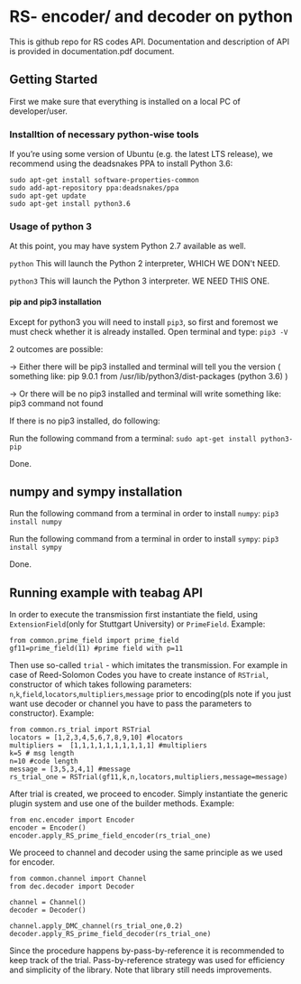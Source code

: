 # RS- encoder/ and decoder on python

This is github repo for RS codes API. Documentation and description of API is provided in documentation.pdf document. 

## Getting Started

First we make sure that everything is installed on a local PC of developer/user. 

### Installtion of necessary python-wise tools

If you’re using some version of Ubuntu (e.g. the latest LTS release), we recommend using the deadsnakes PPA to install Python 3.6:
```
sudo apt-get install software-properties-common
sudo add-apt-repository ppa:deadsnakes/ppa
sudo apt-get update
sudo apt-get install python3.6

```
### Usage of python 3

At this point, you may have system Python 2.7 available as well.

```python```
This will launch the Python 2 interpreter, WHICH WE DON't NEED.

```python3```
This will launch the Python 3 interpreter. WE NEED THIS ONE.


#### pip and pip3 installation

Except for python3 you will need to install ```pip3```, so first and foremost we must check whether it is already installed. Open terminal and type: 
```pip3 -V```

2 outcomes are possible:
 
 -> Either there will be pip3 installed and terminal will tell you the version ( something like: pip 9.0.1 from /usr/lib/python3/dist-packages (python 3.6) )
 
 -> Or there will be no pip3 installed and terminal will write something like: pip3 command not found

If there is no pip3 installed, do following:

Run the following command from a terminal:
```sudo apt-get install python3-pip```

Done.

## numpy and sympy installation

Run the following command from a terminal in order to install ```numpy```:
```pip3 install numpy```

Run the following command from a terminal in order to install ```sympy```:
```pip3 install sympy```

Done.

## Running example with teabag API
In order to execute the transmission first instantiate the field, using ```ExtensionField```(only for Stuttgart University) or ```PrimeField```. Example:

```
from common.prime_field import prime_field
gf11=prime_field(11) #prime field with p=11
```

Then use so-called ```trial``` - which imitates the transmission. 
For example in case of Reed-Solomon Codes you have to create instance of ```RSTrial```, constructor of which takes following parameters: `n`,`k`,`field`,`locators`,`multipliers`,`message` prior to encoding(pls note if you just want use decoder or channel you have to pass the parameters to constructor). Example:

```
from common.rs_trial import RSTrial
locators = [1,2,3,4,5,6,7,8,9,10] #locators
multipliers =  [1,1,1,1,1,1,1,1,1,1] #multipliers
k=5 # msg length
n=10 #code length
message = [3,5,3,4,1] #message
rs_trial_one = RSTrial(gf11,k,n,locators,multipliers,message=message)
```
After trial is created, we proceed to encoder. Simply instantiate the generic plugin system and use one of the builder methods. Example:
 
```
from enc.encoder import Encoder
encoder = Encoder()
encoder.apply_RS_prime_field_encoder(rs_trial_one)
```
We proceed to channel and decoder using the same principle as we used for encoder. 
```
from common.channel import Channel
from dec.decoder import Decoder

channel = Channel()
decoder = Decoder()

channel.apply_DMC_channel(rs_trial_one,0.2)
decoder.apply_RS_prime_field_decoder(rs_trial_one)

```
Since the procedure happens by-pass-by-reference it is recommended to keep track of the trial. Pass-by-reference strategy was used for efficiency and simplicity of the library. Note that library still needs improvements.
